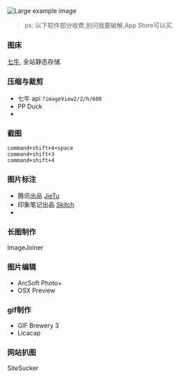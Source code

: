 
![Large example image](http://placehold.it/800x400 "Large example image")
> ps: 以下软件部分收费,别问我要破解,App Store可以买. 

### 图床
[七牛](http://www.qiniu.com), 全站静态存储. 

### 压缩与裁剪
- 七牛 api `?imageView2/2/h/600`
- PP Duck 
- 
### 截图
```
command+shift+4+space
command+shift+3
command+shift+4
``` 

### 图片标注
- 腾讯出品 [JieTu](https://itunes.apple.com/cn/app/jie-tu-jietu/id1059334054?l=en&mt=12)
- 印象笔记出品 [Skitch](http://skitch.com) 
- 
### 长图制作
ImageJoiner 

### 图片编辑
- ArcSoft Photo+
- OSX Preview 

### gif制作
- GIF Brewery 3
- Licacap 

### 网站扒图
SiteSucker


